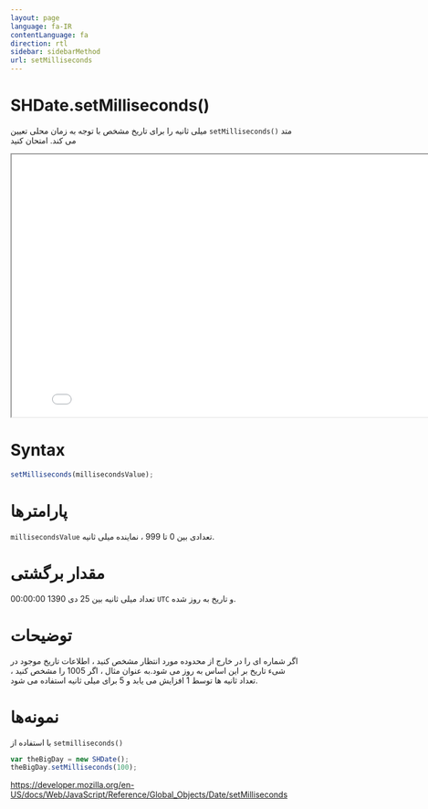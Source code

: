 ```yaml
---
layout: page
language: fa-IR
contentLanguage: fa
direction: rtl
sidebar: sidebarMethod
url: setMilliseconds
---
```


# SHDate.setMilliseconds()

متد <code dir = "ltr">setMilliseconds()</code> میلی ثانیه را برای تاریخ مشخص با توجه به زمان محلی تعیین می کند.
امتحان کنید

<iframe style="width: 830px; height: 460px;" src="/SHDateTime-js/examples/live.html?function=setMilliseconds" title="MDN Web Docs Interactive Example" loading="lazy"></iframe>
<br/>

# Syntax

```js
setMilliseconds(millisecondsValue);
```

# پارامترها

<code dir="ltr">millisecondsValue</code>
تعدادی بین 0 تا 999 ، نماینده میلی ثانیه.

# مقدار برگشتی

تعداد میلی ثانیه بین 25 دی 1390 00:00:00 `UTC` و تاریخ به روز شده.

# توضیحات

اگر شماره ای را در خارج از محدوده مورد انتظار مشخص کنید ، اطلاعات تاریخ موجود در شیء تاریخ بر این اساس به روز می شود.به عنوان مثال ، اگر 1005 را مشخص کنید ، تعداد ثانیه ها توسط 1 افزایش می یابد و 5 برای میلی ثانیه استفاده می شود.

# نمونه‌ها

با استفاده از <code dir="ltr">setmilliseconds()</code>

```js
var theBigDay = new SHDate();
theBigDay.setMilliseconds(100);
```

https://developer.mozilla.org/en-US/docs/Web/JavaScript/Reference/Global_Objects/Date/setMilliseconds
